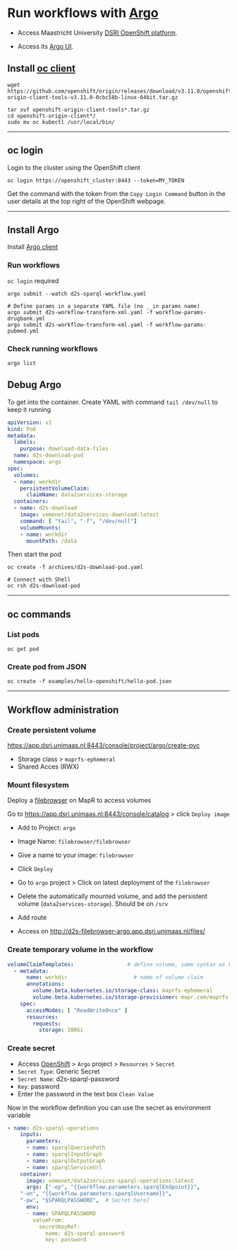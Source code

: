 # Run workflows with [Argo](https://github.com/argoproj/argo/)

* Access Maastricht University [DSRI OpenShift platform](https://app.dsri.unimaas.nl:8443/).

* Access its [Argo UI](http://argo-ui-argo.app.dsri.unimaas.nl/workflows).

## Install [oc client](https://www.okd.io/download.html)

```shell
wget https://github.com/openshift/origin/releases/download/v3.11.0/openshift-origin-client-tools-v3.11.0-0cbc58b-linux-64bit.tar.gz

tar xvf openshift-origin-client-tools*.tar.gz
cd openshift-origin-client*/
sudo mv oc kubectl /usr/local/bin/
```

---

## oc login

Login to the cluster using the OpenShift client
```shell
oc login https://openshift_cluster:8443 --token=MY_TOKEN
```

Get the command with the token from the `Copy Login Command` button in the user details at the top right of the OpenShift webpage.

---

## Install Argo

Install [Argo client](https://github.com/argoproj/argo/blob/master/demo.md#1-download-argo)

### Run workflows

`oc login` required

```shell
argo submit --watch d2s-sparql-workflow.yaml

# Define params in a separate YAML file (no _ in params name)
argo submit d2s-workflow-transform-xml.yaml -f workflow-params-drugbank.yml
argo submit d2s-workflow-transform-xml.yaml -f workflow-params-pubmed.yml
```

### Check running workflows

```shell
argo list
```

## Debug Argo

To get into the container. Create YAML with command `tail /dev/null` to keep it running

```yaml
apiVersion: v1
kind: Pod
metadata:
  labels:
    purpose: download-data-files
  name: d2s-download-pod
  namespace: argo
spec:
  volumes:
  - name: workdir
    persistentVolumeClaim:
      claimName: data2services-storage
  containers:
  - name: d2s-download
    image: vemonet/data2services-download:latest
    command: [ "tail", "-f", "/dev/null"]
    volumeMounts:
    - name: workdir
      mountPath: /data
```

Then start the pod

```shell
oc create -f archives/d2s-download-pod.yaml

# Connect with Shell
oc rsh d2s-download-pod
```



---

## oc commands

### List pods

```shell
oc get pod
```

### Create pod from JSON

```shell
oc create -f examples/hello-openshift/hello-pod.json
```

---

## Workflow administration

### Create persistent volume

https://app.dsri.unimaas.nl:8443/console/project/argo/create-pvc

* Storage class > `maprfs-ephemeral`
* Shared Acces (RWX)

### Mount filesystem

Deploy a [filebrowser](https://hub.docker.com/r/filebrowser/filebrowser) on MapR to access volumes

Go to https://app.dsri.unimaas.nl:8443/console/catalog > click `Deploy image`

* Add to Project: `argo`
* Image Name: `filebrowser/filebrowser` 
* Give a name to your image: `filebrowser`
* Click `Deploy`
* Go to `argo` project > Click on latest deployment of the `filebrowser`
* Delete the automatically mounted volume, and add the persistent volume (`data2services-storage`). Should be on `/srv`
* Add route

* Access on http://d2s-filebrowser-argo.app.dsri.unimaas.nl/files/

### Create temporary volume in the workflow

```yaml
volumeClaimTemplates:                 # define volume, same syntax as k8s Pod spec
  - metadata:
      name: workdir                     # name of volume claim
      annotations:
        volume.beta.kubernetes.io/storage-class: maprfs-ephemeral
        volume.beta.kubernetes.io/storage-provisioner: mapr.com/maprfs
    spec:
      accessModes: [ "ReadWriteOnce" ]
      resources:
        requests:
          storage: 100Gi 
```

### Create secret

* Access [OpenShift](https://app.dsri.unimaas.nl:8443/) > `Argo` project > `Resources` > `Secret`
* `Secret Type`: Generic Secret
* `Secret Name`: d2s-sparql-password
* `Key`: password
* Enter the password in the text box `Clean Value`

Now in the workflow definition you can use the secret as environment variable

```yaml
- name: d2s-sparql-operations
    inputs:
      parameters:
      - name: sparqlQueriesPath
      - name: sparqlInputGraph
      - name: sparqlOutputGraph
      - name: sparqlServiceUrl
    container:
      image: vemonet/data2services-sparql-operations:latest
      args: ["-ep", "{{workflow.parameters.sparqlEndpoint}}",
    "-un", "{{workflow.parameters.sparqlUsername}}", 
    "-pw", "$SPARQLPASSWORD",  # Secret here]
      env:
      - name: SPARQLPASSWORD
        valueFrom:
          secretKeyRef:
            name: d2s-sparql-password
            key: password
```

